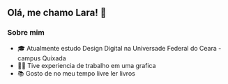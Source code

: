 ## Olá, me chamo Lara! 👋

### Sobre mim 

- 🎓 Atualmente estudo Design Digital na Universade Federal do Ceara - campus Quixada
- 👩‍💻 Tive experiencia de trabalho em uma grafica
- 📚 Gosto de no meu tempo livre ler livros
